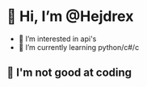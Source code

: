 👋 Hi, I’m @Hejdrex
===================
- 👀 I’m interested in api's
- 🌱 I’m currently learning python/c#/c

🤮 I'm not good at coding
-------------------------

<!---
Hejdrex/Hejdrex is a ✨ special ✨ repository because its `README.md` (this file) appears on your GitHub profile.
You can click the Preview link to take a look at your changes.
--->
